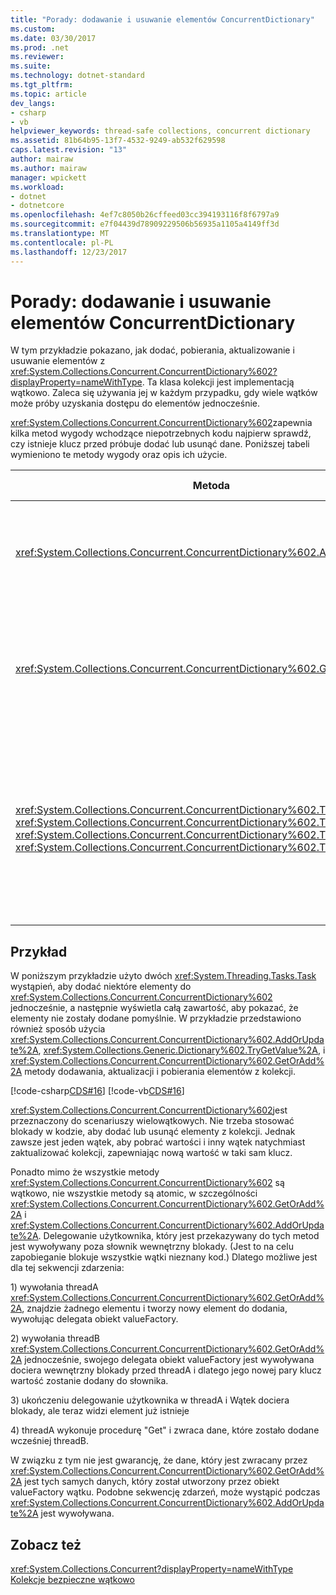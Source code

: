 ```yaml
---
title: "Porady: dodawanie i usuwanie elementów ConcurrentDictionary"
ms.custom: 
ms.date: 03/30/2017
ms.prod: .net
ms.reviewer: 
ms.suite: 
ms.technology: dotnet-standard
ms.tgt_pltfrm: 
ms.topic: article
dev_langs:
- csharp
- vb
helpviewer_keywords: thread-safe collections, concurrent dictionary
ms.assetid: 81b64b95-13f7-4532-9249-ab532f629598
caps.latest.revision: "13"
author: mairaw
ms.author: mairaw
manager: wpickett
ms.workload:
- dotnet
- dotnetcore
ms.openlocfilehash: 4ef7c8050b26cffeed03cc394193116f8f6797a9
ms.sourcegitcommit: e7f04439d78909229506b56935a1105a4149ff3d
ms.translationtype: MT
ms.contentlocale: pl-PL
ms.lasthandoff: 12/23/2017
---
```

# <a name="how-to-add-and-remove-items-from-a-concurrentdictionary"></a>Porady: dodawanie i usuwanie elementów ConcurrentDictionary
W tym przykładzie pokazano, jak dodać, pobierania, aktualizowanie i usuwanie elementów z <xref:System.Collections.Concurrent.ConcurrentDictionary%602?displayProperty=nameWithType>. Ta klasa kolekcji jest implementacją wątkowo. Zaleca się używania jej w każdym przypadku, gdy wiele wątków może próby uzyskania dostępu do elementów jednocześnie.  
  
 <xref:System.Collections.Concurrent.ConcurrentDictionary%602>zapewnia kilka metod wygody wchodzące niepotrzebnych kodu najpierw sprawdź, czy istnieje klucz przed próbuje dodać lub usunąć dane. Poniższej tabeli wymieniono te metody wygody oraz opis ich użycie.  
  
|Metoda|Używany, gdy...|  
|------------|---------------|  
|<xref:System.Collections.Concurrent.ConcurrentDictionary%602.AddOrUpdate%2A>|Aby dodać nową wartość dla określonego klucza i, jeśli klucz już istnieje, chcesz zastąpić jej wartość.|  
|<xref:System.Collections.Concurrent.ConcurrentDictionary%602.GetOrAdd%2A>|Chcesz pobrać istniejące wartości dla określonego klucza i, jeśli klucz nie istnieje, ma zostać określone pary klucza/wartości.|  
|<xref:System.Collections.Concurrent.ConcurrentDictionary%602.TryAdd%2A>, <xref:System.Collections.Concurrent.ConcurrentDictionary%602.TryGetValue%2A> , <xref:System.Collections.Concurrent.ConcurrentDictionary%602.TryUpdate%2A> , <xref:System.Collections.Concurrent.ConcurrentDictionary%602.TryRemove%2A>|Chcesz dodać, get, zaktualizować lub usunąć pary klucz wartość, a jeśli klucz już istnieje lub próba nie powiedzie się z jakiegokolwiek powodu, chcesz wykonać niektóre akcje, alternatywnych.|  
  
## <a name="example"></a>Przykład  
 W poniższym przykładzie użyto dwóch <xref:System.Threading.Tasks.Task> wystąpień, aby dodać niektóre elementy do <xref:System.Collections.Concurrent.ConcurrentDictionary%602> jednocześnie, a następnie wyświetla całą zawartość, aby pokazać, że elementy nie zostały dodane pomyślnie. W przykładzie przedstawiono również sposób użycia <xref:System.Collections.Concurrent.ConcurrentDictionary%602.AddOrUpdate%2A>, <xref:System.Collections.Generic.Dictionary%602.TryGetValue%2A>, i <xref:System.Collections.Concurrent.ConcurrentDictionary%602.GetOrAdd%2A> metody dodawania, aktualizacji i pobierania elementów z kolekcji.  
  
 [!code-csharp[CDS#16](../../../../samples/snippets/csharp/VS_Snippets_Misc/cds/cs/cds_dictionaryhowto.cs#16)]
 [!code-vb[CDS#16](../../../../samples/snippets/visualbasic/VS_Snippets_Misc/cds/vb/cds_concdict.vb#16)]  
  
 <xref:System.Collections.Concurrent.ConcurrentDictionary%602>jest przeznaczony do scenariuszy wielowątkowych. Nie trzeba stosować blokady w kodzie, aby dodać lub usunąć elementy z kolekcji. Jednak zawsze jest jeden wątek, aby pobrać wartości i inny wątek natychmiast zaktualizować kolekcji, zapewniając nową wartość w taki sam klucz.  
  
 Ponadto mimo że wszystkie metody <xref:System.Collections.Concurrent.ConcurrentDictionary%602> są wątkowo, nie wszystkie metody są atomic, w szczególności <xref:System.Collections.Concurrent.ConcurrentDictionary%602.GetOrAdd%2A> i <xref:System.Collections.Concurrent.ConcurrentDictionary%602.AddOrUpdate%2A>. Delegowanie użytkownika, który jest przekazywany do tych metod jest wywoływany poza słownik wewnętrzny blokady. (Jest to na celu zapobieganie blokuje wszystkie wątki nieznany kod.) Dlatego możliwe jest dla tej sekwencji zdarzenia:  
  
 1\) wywołania threadA <xref:System.Collections.Concurrent.ConcurrentDictionary%602.GetOrAdd%2A>, znajdzie żadnego elementu i tworzy nowy element do dodania, wywołując delegata obiekt valueFactory.  
  
 2\) wywołania threadB <xref:System.Collections.Concurrent.ConcurrentDictionary%602.GetOrAdd%2A> jednocześnie, swojego delegata obiekt valueFactory jest wywoływana dociera wewnętrzny blokady przed threadA i dlatego jego nowej pary klucz wartość zostanie dodany do słownika.  
  
 3\) ukończeniu delegowanie użytkownika w threadA i Wątek dociera blokady, ale teraz widzi element już istnieje  
  
 4\) threadA wykonuje procedurę "Get" i zwraca dane, które zostało dodane wcześniej threadB.  
  
 W związku z tym nie jest gwarancję, że dane, który jest zwracany przez <xref:System.Collections.Concurrent.ConcurrentDictionary%602.GetOrAdd%2A> jest tych samych danych, który został utworzony przez obiekt valueFactory wątku. Podobne sekwencję zdarzeń, może wystąpić podczas <xref:System.Collections.Concurrent.ConcurrentDictionary%602.AddOrUpdate%2A> jest wywoływana.  
  
## <a name="see-also"></a>Zobacz też  
 <xref:System.Collections.Concurrent?displayProperty=nameWithType>  
 [Kolekcje bezpieczne wątkowo](../../../../docs/standard/collections/thread-safe/index.md)
